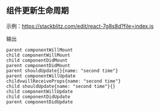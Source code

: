 ## 组件更新生命周期

示例：https://stackblitz.com/edit/react-7g8s8d?file=index.js

输出

```
parent componentWillMount
child componentWillMount
child componentDidMount
parent componentDidMount
parent shouldUpdate{}{name: "second time"}
parent componentWillUpdate
childvwillReceiveProps{name: "second time"}
child shouldUpdate{name: "second time"}{}
child componentWillUpdate
child componentDidUpdate
parent componentDidUpdate
```
